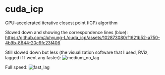 # cuda_icp
GPU-accelerated iterative closest point (ICP) algorithm

Slowed down and showing the correspondence lines (blue):
https://github.com/Juhyung-L/cuda_icp/assets/102873080/f1621b52-a750-4b9b-8644-20c9fc23f406

Still slowed down but less (the visualization software that I used, RViz, lagged if I went any faster):
![medium_no_lag](https://github.com/Juhyung-L/cuda_icp/assets/102873080/b8bb014c-ba6a-4bf7-981b-96a10b8b94e4)

Full speed:
![fast_lag](https://github.com/Juhyung-L/cuda_icp/assets/102873080/2ff1d9ff-1fa4-4fb2-b15b-b9b52973db43)
